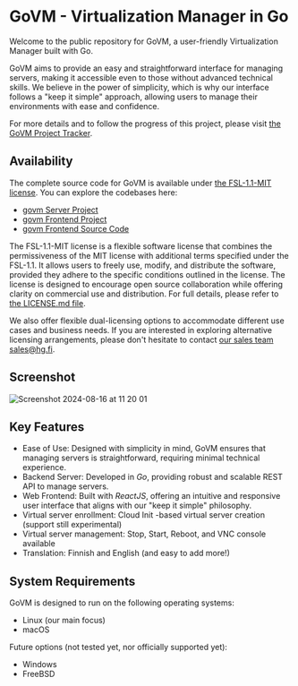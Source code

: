# GoVM - Virtualization Manager in Go

Welcome to the public repository for GoVM, a user-friendly Virtualization Manager built with Go.

GoVM aims to provide an easy and straightforward interface for managing servers, making it accessible even to those without advanced technical skills. We believe in the power of simplicity, which is why our interface follows a "keep it simple" approach, allowing users to manage their environments with ease and confidence.

For more details and to follow the progress of this project, please visit [the GoVM Project Tracker](https://github.com/hyperifyio/project-govm/issues/1).

## Availability

The complete source code for GoVM is available under [the FSL-1.1-MIT license](./LICENSE.md). You can explore the codebases here:

* [govm Server Project](https://github.com/hyperifyio/govm)
* [govm Frontend Project](https://github.com/hyperifyio/frontend-govm)
* [govm Frontend Source Code](https://github.com/hyperifyio/io.hyperify.govm)

The FSL-1.1-MIT license is a flexible software license that combines the permissiveness of the MIT license with additional terms specified under the FSL-1.1. It allows users to freely use, modify, and distribute the software, provided they adhere to the specific conditions outlined in the license. The license is designed to encourage open source collaboration while offering clarity on commercial use and distribution. For full details, please refer to [the LICENSE.md file](./LICENSE.md).

We also offer flexible dual-licensing options to accommodate different use cases and business needs. If you are interested in exploring alternative licensing arrangements, please don't hesitate to contact [our sales team sales@hg.fi](mailto:sales@hg.fi).

## Screenshot

![Screenshot 2024-08-16 at 11 20 01](https://github.com/user-attachments/assets/f794818b-5527-4ca9-87ac-799177f3bca1)

## Key Features

* Ease of Use: Designed with simplicity in mind, GoVM ensures that managing servers is straightforward, requiring minimal technical experience.
* Backend Server: Developed in *Go*, providing robust and scalable REST API to manage servers.
* Web Frontend: Built with *ReactJS*, offering an intuitive and responsive user interface that aligns with our "keep it simple" philosophy.
* Virtual server enrollment: Cloud Init -based virtual server creation (support still experimental)
* Virtual server management: Stop, Start, Reboot, and VNC console available
* Translation: Finnish and English (and easy to add more!)

## System Requirements

GoVM is designed to run on the following operating systems:

* Linux (our main focus)
* macOS

Future options (not tested yet, nor officially supported yet):

* Windows
* FreeBSD


